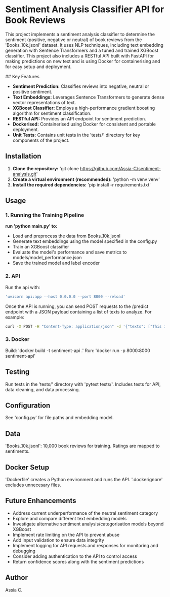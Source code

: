 # Sentiment Analysis Classifier API for Book Reviews

This project implements a sentiment analysis classifier to determine the sentiment (positive, negative or neutral) of book reviews from the 'Books_10k.jsonl' dataset. It uses NLP techniques, including text embedding generation with Sentence Transformers and a tuned and trained XGBoost classifier. This project also includes a RESTful API built with FastAPI for making predictions on new text and is using Docker for containerising and for easy setup and deployment.

## Key Features
* **Sentiment Prediction:** Classifies reviews into negative, neutral or positive sentiment.
* **Text Embeddings:** Leverages Sentence Transformers to generate dense vector representations of text.
* **XGBoost Classifier:** Employs a high-performance gradient boosting algorithm for sentiment classification.
* **RESTful API:** Provides an API endpoint for sentiment prediction.
* **Dockerised:** Containerised using Docker for consistent and portable deployment.
* **Unit Tests:** Contains unit tests in the 'tests/' directory for key components of the project.

## Installation

1. **Clone the repository:**
    'git clone https://github.com/Assia-C/sentiment-analysis.git'
2. **Create a virtual environment (recommended):**
    'python -m venv venv'
3. **Install the required dependencies:**
    'pip install -r requirements.txt'

## Usage

### 1. Running the Training Pipeline

**run 'python main.py' to:**
* Load and preprocess the data from Books_10k.jsonl
* Generate text embeddings using the model specified in the config.py
* Train an XGBoost classifier
* Evaluate the model\'s performance and save metrics to models/model_performance.json
* Save the trained model and label encoder

### 2. API

Run the api with:
```bash
'uvicorn api:app --host 0.0.0.0 --port 8000 --reload'
```

Once the API is running, you can send POST requests to the /predict endpoint with a JSON payload containing a list of texts to analyze. For example: 

```bash
curl -X POST -H "Content-Type: application/json" -d '{"texts": ["This is a fantastic book!", "I really disliked this story.", "It was an okay read."]}' http://127.0.0.1:8000/predict
```

### 3. Docker

Build: 'docker build -t sentiment-api .'
Run: 'docker run -p 8000:8000 sentiment-api'

## Testing

Run tests in the 'tests/' directory with 'pytest tests/'. Includes tests for API, data cleaning, and data processing.

## Configuration

See 'config.py' for file paths and embedding model.

## Data

'Books_10k.jsonl': 10,000 book reviews for training. Ratings are mapped to sentiments.

## Docker Setup

'Dockerfile' creates a Python environment and runs the API. '.dockerignore' excludes unnecesary files.

## Future Enhancements

* Address current underperformance of the neutral sentiment category
* Explore and compare different text embedding models
* Investigate alternative sentiment analysis/categorisation models beyond XGBoost
* Implement rate limiting on the API to prevent abuse
* Add input validation to ensure data integrity
* Implement logging for API requests and responses for monitoring and debugging
* Consider adding authentication to the API to control access
* Return confidence scores along with the sentiment predictions

## Author

Assia C.

